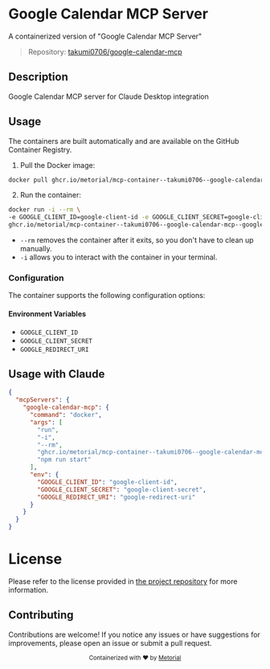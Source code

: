 
# Google Calendar MCP Server

A containerized version of "Google Calendar MCP Server"

> Repository: [takumi0706/google-calendar-mcp](https://github.com/takumi0706/google-calendar-mcp)

## Description

Google Calendar MCP server for Claude Desktop integration


## Usage

The containers are built automatically and are available on the GitHub Container Registry.

1. Pull the Docker image:

```bash
docker pull ghcr.io/metorial/mcp-container--takumi0706--google-calendar-mcp--google-calendar-mcp
```

2. Run the container:

```bash
docker run -i --rm \ 
-e GOOGLE_CLIENT_ID=google-client-id -e GOOGLE_CLIENT_SECRET=google-client-secret -e GOOGLE_REDIRECT_URI=google-redirect-uri \
ghcr.io/metorial/mcp-container--takumi0706--google-calendar-mcp--google-calendar-mcp  "npm run start"
```

- `--rm` removes the container after it exits, so you don't have to clean up manually.
- `-i` allows you to interact with the container in your terminal.



### Configuration

The container supports the following configuration options:




#### Environment Variables

- `GOOGLE_CLIENT_ID`
- `GOOGLE_CLIENT_SECRET`
- `GOOGLE_REDIRECT_URI`




## Usage with Claude

```json
{
  "mcpServers": {
    "google-calendar-mcp": {
      "command": "docker",
      "args": [
        "run",
        "-i",
        "--rm",
        "ghcr.io/metorial/mcp-container--takumi0706--google-calendar-mcp--google-calendar-mcp",
        "npm run start"
      ],
      "env": {
        "GOOGLE_CLIENT_ID": "google-client-id",
        "GOOGLE_CLIENT_SECRET": "google-client-secret",
        "GOOGLE_REDIRECT_URI": "google-redirect-uri"
      }
    }
  }
}
```

# License

Please refer to the license provided in [the project repository](https://github.com/takumi0706/google-calendar-mcp) for more information.

## Contributing

Contributions are welcome! If you notice any issues or have suggestions for improvements, please open an issue or submit a pull request.

<div align="center">
  <sub>Containerized with ❤️ by <a href="https://metorial.com">Metorial</a></sub>
</div>
  
